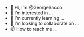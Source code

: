 - 👋 Hi, I’m @GeorgeSacco
- 👀 I’m interested in ...
- 🌱 I’m currently learning ...
- 💞️ I’m looking to collaborate on ...
- 📫 How to reach me ...

<!---
GeorgeSacco/GeorgeSacco is a ✨ special ✨ repository because its `README.md` (this file) appears on your GitHub profile.
You can click the Preview link to take a look at your changes.
--->
